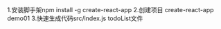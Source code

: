 1.安装脚手架npm install -g create-react-app
2.创建项目 create-react-app demo01
3.快速生成代码src/index.js todoList文件